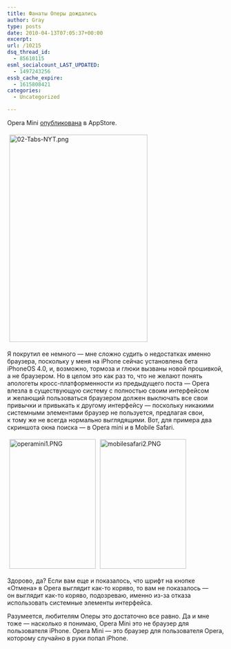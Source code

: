```yaml
---
title: Фанаты Оперы дождались
author: Gray
type: posts
date: 2010-04-13T07:05:37+00:00
excerpt:
url: /10215
dsq_thread_id:
  - 85610115
esml_socialcount_LAST_UPDATED:
  - 1497243256
essb_cache_expire:
  - 1615808421
categories:
  - Uncategorized

---
```








Opera Mini <a href="http://www.opera.com/press/releases/2010/04/13/" target="_blank">опубликована</a> в&nbsp;AppStore.

<img src="https://i1.wp.com/www.searchengines.ru/blog/images/02-Tabs-NYT.png?resize=320%2C480" width="320" height="480" alt="02-Tabs-NYT.png" style="margin-top:5px; margin-right:5px; margin-bottom:5px; margin-left:5px;" data-recalc-dims="1" /> 

Я&nbsp;покрутил ее&nbsp;немного&nbsp;&mdash; мне сложно судить о&nbsp;недостатках именно браузера, поскольку у&nbsp;меня на&nbsp;iPhone сейчас установлена бета iPhoneOS 4.0, и, возможно, тормоза и&nbsp;глюки вызваны новой прошивкой, а&nbsp;не&nbsp;браузером. Но&nbsp;в&nbsp;целом это как раз то, что не&nbsp;желают понять апологеты <nobr>кросс-платформенности</nobr> из&nbsp;предыдущего поста&nbsp;&mdash; Opera влезла в&nbsp;существующую систему с&nbsp;полностью своим интерфейсом и&nbsp;желающий пользоваться браузером должен выключать все свои привычки и&nbsp;привыкать к&nbsp;другому интерфейсу&nbsp;&mdash; поскольку никакими системными элементами браузер не&nbsp;пользуется, предлагая свои, к&nbsp;тому&nbsp;же не&nbsp;всегда нормально выглядящими. Вот, для примера два скриншота окна поиска&nbsp;&mdash; в&nbsp;Opera mini и&nbsp;в&nbsp;Mobile Safari.

<img src="https://i1.wp.com/www.searchengines.ru/blog/images/operamini1.png?resize=200%2C300" width="200" height="300" alt="operamini1.PNG" style="margin-top:5px; margin-right:5px; margin-bottom:5px; margin-left:5px;" data-recalc-dims="1" /><img src="https://i0.wp.com/www.searchengines.ru/blog/images/mobilesafari2.png?resize=200%2C300" width="200" height="300" alt="mobilesafari2.PNG" style="margin-top:5px; margin-right:5px; margin-bottom:5px; margin-left:5px;" data-recalc-dims="1" /> 

Здорово, да? Если вам еще и&nbsp;показалось, что шрифт на&nbsp;кнопке &laquo;Отмена&raquo; в&nbsp;Opera выглядит <nobr>как-то</nobr> коряво, то&nbsp;вам не&nbsp;показалось&nbsp;&mdash; он&nbsp;выглядит <nobr>как-то</nobr> коряво, подозреваю, именно <nobr>из-за</nobr> отказа использовать системные элементы интерфейса.

Разумеется, любителям Оперы это достаточно все равно. Да&nbsp;и&nbsp;мне тоже&nbsp;&mdash; насколько я&nbsp;понимаю, Opera Mini это не&nbsp;браузер для пользователя iPhone. Opera Mini&nbsp;&mdash; это браузер для пользователя Opera, которому случайно в&nbsp;руки попал iPhone.